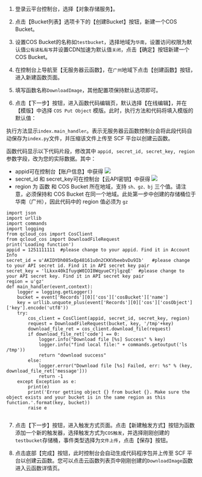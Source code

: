 1) 登录云平台控制台，选择【对象存储服务】。

2) 点击【Bucket列表】选项卡下的【创建Bucket】按钮，新建一个COS Bucket。

3) 设置COS Bucket的名称如`testbucket`，选择地域为`华南`，设置访问权限为默认值`公有读私有写`并设置CDN加速为默认值`关闭`，点击【确定】按钮新建一个COS Bucket。

4) 在控制台上导航至【无服务器云函数】，在`广州`地域下点击【创建函数】按钮，进入新建函数页面。

5) 填写函数名称`DownloadImage`，其他配置项保持默认选项即可。

6) 点击【下一步】按钮，进入函数代码编辑页，默认选择【在线编辑】，并在【模版】中选择 `COS Put Object` 模版。此时，执行方法和代码将填入模版的默认值：

执行方法显示`index.main_handler`。表示无服务器云函数控制台会将此段代码自动保存为`index.py`文件，并压缩该文件上传至 SCF 平台以创建云函数。

函数代码显示以下代码片段，修改其中 `appid, secret_id, secret_key, region`参数字段，改为您的实际数据。其中：

- appid可在控制台【账户信息】中获得
![](http://imgcache.tce.fsphere.cn/static/mc.qcloudimg.com/static/img/8149e0d15b64340c2a2dca5569854af8/image.png)
- secret_id 和 secret_key可在控制台【云API密钥】中获得
![](http://imgcache.tce.fsphere.cn/static/mc.qcloudimg.com/static/img/e1eecfe7459069d0f453083ff459e30e/image.png)
- region 为 函数 和 COS Bucket 所在地域，支持 `sh、gz、bj` 三个值。请注意，必须保持和 COS Bucket 在同一个地域。此处第一步中创建的存储桶位于华南（广州），因此代码中的 region 值必须为 `gz`

```
import json
import urllib
import commands
import logging
from qcloud_cos import CosClient
from qcloud_cos import DownloadFileRequest
print('Loading function')
appid = 1251111111  #please change to your appid. Find it in Account Info
secret_id = u'AKIDYDh085xQp48161uOn2CKKVbeebvDu9Ib'   #please change to your API secret id. Find it in API secret key pair
secret_key = 'lLkxx40kIfuyqW0IOI0WqyueCYjlgzqE'  #please change to your API secret key. Find it in API secret key pair
region = u'gz'  
def main_handler(event,context):
    logger = logging.getLogger()
    bucket = event['Records'][0]['cos']['cosBucket']['name']
    key = urllib.unquote_plus(event['Records'][0]['cos']['cosObject']['key'].encode('utf8'))
    try:
        cos_client = CosClient(appid, secret_id, secret_key, region)
        request = DownloadFileRequest(bucket, key, '/tmp'+key)
        download_file_ret = cos_client.download_file(request) 
        if download_file_ret['code'] == 0:
            logger.info("Download file [%s] Success" % key)
            logger.info("find local file:" + commands.getoutput('ls /tmp'))
            return "download success"
        else:
            logger.error("Download file [%s] Failed, err: %s" % (key, download_file_ret['message']))
            return -1
    except Exception as e:
        print(e)
        print('Error getting object {} from bucket {}. Make sure the object exists and your bucket is in the same region as this function.'.format(key, bucket))
        raise e


```

7) 点击【下一步】按钮，进入触发方式页面。点击【新建触发方式】按钮为函数添加一个新的触发器，选择触发方式为`COS触发`，并选择刚刚创建的`testbucket`存储桶，事件类型选择为`文件上传`，点击【保存】按钮。

8) 点击底部【完成】按钮，此时控制台会自动生成代码程序包并上传至 SCF 平台以创建云函数。您可以点击云函数列表页中刚刚创建的`DownloadImage`函数进入云函数详情页。

